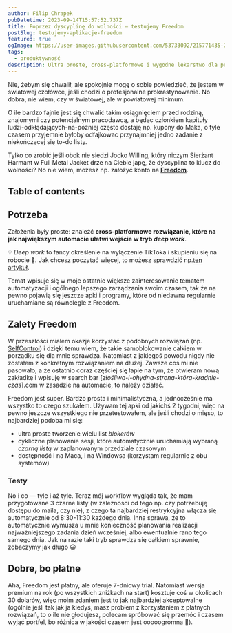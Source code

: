 ```yaml
---
author: Filip Chrapek
pubDatetime: 2023-09-14T15:57:52.737Z
title: Poprzez dyscyplinę do wolności — testujemy Freedom
postSlug: testujemy-aplikacje-freedom
featured: true
ogImage: https://user-images.githubusercontent.com/53733092/215771435-25408246-2309-4f8b-a781-1f3d93bdf0ec.png
tags:
  - produktywność
description: Ultra proste, cross-platformowe i wygodne lekarstwo dla profesjonalnych odkładaczy-na-później.
---
```


Nie, żebym się chwalił, ale spokojnie mogę o sobie powiedzieć, że jestem w światowej czołówce, jeśli chodzi o profesjonalne prokrastynowanie.
No dobra, nie wiem, czy w światowej, ale w powiatowej minimum.

O ile bardzo fajnie jest się chwalić takim osiągnięciem przed rodziną, znajomymi czy potencjalnym pracodawcą, a będąc członkiem kapituły ludzi-odkłądających-na-później często dostaję np. kupony do Maka, o tyle czasem przyjemnie byłoby odfajkowac przynajmniej jedno zadanie z niekończącej się to-do listy.

Tylko co zrobić jeśli obok nie siedzi Jocko Willing, który niczym Sierżant Harmant w Full Metal Jacket drze na Ciebie japę, że dyscyplina to klucz do wolności? No nie wiem, możesz np. założyć konto na **<a href="https://freedom.to/" target="_blank">Freedom</a>**.

## Table of contents

## Potrzeba

Założenia były proste: znaleźć **cross-platformowe rozwiązanie, które na jak największym automacie ułatwi wejście w tryb _deep work_**.

💡 _Deep work_ to fancy określenie na wyłączenie TikToka i skupieniu się na robocie 🥸. Jak chcesz poczytać więcej, to możesz sprawdzić np.<a href="https://www.paniswojegoczasu.pl/rozwoj-osobisty/praca-gleboka/" target="_blank">ten artykuł</a>.

Temat wpisuje się w moje ostatnie większe zainteresowanie tematem automatyzacji i ogólnego lepszego zarządzania swoim czasem, tak że na pewno pojawią się jeszcze apki i programy, które od niedawna regularnie uruchamiane są równolegle z Freedom.

## Zalety Freedom

W przeszłości miałem okazje korzystać z podobnych rozwiązań (np. <a href="https://selfcontrolapp.com/" target="_blank">SelfControl</a>) i dzięki temu wiem, że takie samoblokowanie całkiem w porządku się dla mnie sprawdza. Natomiast z jakiegoś powodu nigdy nie zostałem z konkretnym rozwiązaniem na dłużej. Zawsze coś mi nie pasowało, a że ostatnio coraz częściej się łapie na tym, że otwieram nową zakładkę i wpisuję w search bar [*złośliwa-i-ohydna-strona-która-kradnie-czas*].com w zasadzie na automacie, to należy działać.

Freedom jest super. Bardzo prosta i minimalistyczna, a jednocześnie ma wszystko to czego szukałem. Używam tej apki od jakichś 2 tygodni, więc na pewno jeszcze wszystkiego nie przetestowałem, ale jeśli chodzi o mięso, to najbardziej podoba mi się:

- ultra proste tworzenie wielu list _blokerów_
- cykliczne planowanie sesji, które automatycznie uruchamiają wybraną _czarną listą_ w zaplanowanym przedziale czasowym
- dostępność i na Maca, i na Windowsa (korzystam regularnie z obu systemów)

### Testy

No i co — tyle i aż tyle. Teraz mój workflow wygląda tak, że mam przygotowane 3 czarne listy (w zależności od tego np. czy potrzebuję dostępu do maila, czy nie), z czego ta najbardziej restrykcyjna włącza się automatycznie od 8:30-11:30 każdego dnia. Inna sprawa, że to automatycznie wymusza u mnie konieczność planowania realizacji najważniejszego zadania dzień wcześniej, albo ewentualnie rano tego samego dnia. Jak na razie taki tryb sprawdza się całkiem sprawnie, zobaczymy jak długo 😀

## Dobre, bo płatne

Aha, Freedom jest płatny, ale oferuje 7-dniowy trial. Natomiast wersja premium na rok (po wszystkich zniżkach na start) kosztuje coś w okolicach 30 dolarów, więc moim zdaniem jest to jak najbardziej akceptowalne (ogólnie jeśli tak jak ja kiedyś, masz problem z korzystaniem z płatnych rozwiązań, to o ile nie głodujesz, polecam spróbować się przemóc i czasem wyjąć portfel, bo różnica w jakości czasem jest ooooogromna 🙂).

